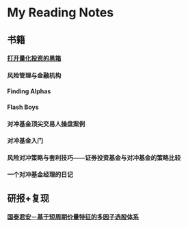 # My Reading Notes
## 书籍
#### [打开量化投资的黑箱](https://note.youdao.com/s/KWVhvv6M)
#### 风险管理与金融机构
#### Finding Alphas
#### Flash Boys
#### 对冲基金顶尖交易人操盘案例
#### 对冲基金入门
#### 风险对冲策略与套利技巧——证券投资基金与对冲基金的策略比较
#### 一个对冲基金经理的日记

## 研报+复现
#### [国泰君安－基于短周期价量特征的多因子选股体系](https://github.com/SelenaMa9812/Guotai-Junan-191-Alpha)
